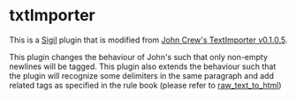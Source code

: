 # txtImporter
This is a [Sigil](https://github.com/Sigil-Ebook/Sigil) plugin that is modified from [John Crew's TextImporter v0.1.0.5](https://www.mobileread.com/forums/showthread.php?t=285771).

This plugin changes the behaviour of John's such that only non-empty newlines will be tagged. This plugin also extends the behaviour such that the plugin will recognize some delimiters in the same paragraph and add related tags as specified in the rule book (please refer to [raw_text_to_html](https://github.com/yuchitoto/epub_making_tools/tree/master/raw_text_to_html))

